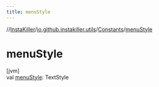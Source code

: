 ```yaml
---
title: menuStyle
---
```

//[InstaKiller](../../../index.html)/[io.github.instakiller.utils](../index.html)/[Constants](index.html)/[menuStyle](menu-style.html)



# menuStyle



[jvm]\
val [menuStyle](menu-style.html): TextStyle




